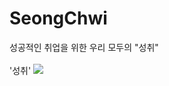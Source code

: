 # SeongChwi
성공적인 취업을 위한 
우리 모두의 "성취"
<br><br>
'성취'
<img src="https://user-images.githubusercontent.com/48953703/92549586-92c9c600-f294-11ea-90c9-36ec6bd4af5d.png"></img>
